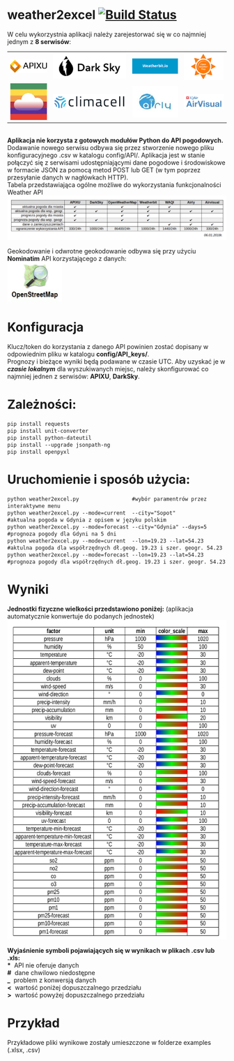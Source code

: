 # weather2excel [![Build Status](https://travis-ci.org/gdaPythonProjects/weather2excel.svg?branch=master)](https://travis-ci.org/gdaPythonProjects/weather2excel)
W celu wykorzystnia aplikacji należy zarejestorwać się w co najmniej jednym z <b>8 serwisów</b>:
<table>
 <tr>
  <td><a href='https://www.apixu.com' target='_blank'><img src='logo/apixu.png'></a></td>
  <td><a href='https://darksky.net' target='_blank'><img src='logo/darksky.png'></a></td>
  <td><a href='https://www.weatherbit.io' target='_blank'><img src='logo/weatherbit.png'></a></td>
  <td><a href='https://openweathermap.org' target='_blank'><img src='logo/openweathermap.png'></a></td>
 </tr>
 <tr>
  <td><a href='http://aqicn.org' target='_blank'><img src='logo/waqi.jpeg'></a></td>
  <td><a href='https://www.climacell.co' target='_blank'><img src='logo/climacell.png'></a></td>
  <td><a href='https://airly.eu' target='_blank'><img src='logo/airly.jpg'></a></td>
  <td><a href='https://www.airvisual.com' target='_blank'><img src='logo/airvisual.png'></a></td>
 </tr>
 </table>

<br>
<b>Aplikacja nie korzysta z gotowych modułów Python do API pogodowych.</b>
Dodawanie nowego serwisu odbywa się przez stworzenie nowego pliku konfiguracyjnego .csv w katalogu config/API/. Aplikacja jest w stanie połączyć się z serwisami udostępniającymi dane pogodowe i środowiskowe w formacie JSON za pomocą metod POST lub GET (w tym poprzez przesyłanie danych w nagłówkach HTTP). 
<br>Tabela przedstawiająca ogólne możliwe do wykorzystania funkcjonalności Weather API<br>
<img src='logo/tabela_api.png'>

Geokodowanie i odwrotne geokodowanie odbywa się przy użyciu **Nominatim** API korzystającego z danych:<br>
<a href='https://www.openstreetmap.org' target='_blank'><img src='logo/OpenStreetMap_logo.jpg' width='126' height='90'></a>
<br>

# Konfiguracja
Klucz/token do korzystania z danego API powinien zostać dopisany w odpowiednim pliku w katalogu <b>config/API_keys/</b>.<br>
Prognozy i bieżące wyniki będą podawane w czasie UTC. Aby uzyskać je w <b><i>czasie lokalnym</i></b> dla wyszukiwanych miejsc, należy skonfigurować co najmniej jednen z serwisów: <b>APIXU</b>, <b>DarkSky</b>.

# Zależności:
    pip install requests
    pip install unit-converter
    pip install python-dateutil
    pip install --upgrade jsonpath-ng
    pip install openpyxl
# Uruchomienie i sposób użycia:
    python weather2excel.py                 #wybór paramentrów przez interaktywne menu
    python weather2excel.py --mode=current  --city="Sopot"             #aktualna pogoda w Gdynia z opisem w języku polskim
    python weather2excel.py --mode=forecast --city="Gdynia" --days=5   #prognoza pogody dla Gdyni na 5 dni
    python weather2excel.py --mode=current  --lon=19.23 --lat=54.23    #aktulna pogoda dla współrzędnych dł.geog. 19.23 i szer. geogr. 54.23 
    python weather2excel.py --mode=forecast --lon=19.23 --lat=54.23    #prognoza pogody dla współrzędnych dł.geog. 19.23 i szer. geogr. 54.23 

# Wyniki

<b>Jednostki fizyczne wielkości przedstawiono poniżej:</b> (aplikacja automatycznie konwertuje do podanych jednostek)\
<img src='logo/factors-units.png' width='639' height='732'>

<b>Wyjaśnienie symboli pojawiających się w wynikach w plikach .csv lub .xls:</b>\
<span> <b>*</b>&nbsp;  API nie oferuje danych</span>\
<span> <b>#</b>&nbsp;  dane chwilowo niedostępne</span>\
<span> <b>_</b>&nbsp; problem z konwersją danych</span>\
<span> <b><</b>&nbsp;  wartość poniżej dopuszczalnego przedziału</span>\
<span> <b>></b>&nbsp;  wartość powyżej dopuszczalnego przedziału</span>
 
 # Przykład
Przykładowe pliki wynikowe zostały umieszczone w folderze examples (.xlsx, .csv)
